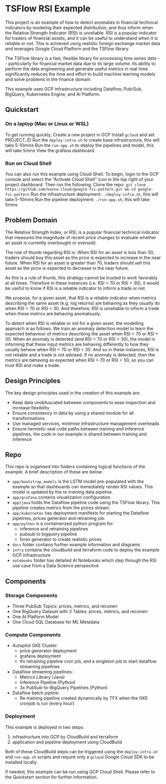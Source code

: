 # TSFlow RSI Example

This project is an example of how to detect anomalies in financial technical indicators by modeling their expected distribution, and thus inform when the Relative Strength Indicator (RSI) is unreliable. RSI is a popular indicator for traders of financial assets, and it can be useful to understand when it is reliable or not. This is achieved using realistic foreign exchange market data and leverages Google Cloud Platform and the TSFlow library. 

The TSFlow library is a fast, flexible library for processing time series data -- particularly for financial market data due to its large volume. Its ability to perform the data engineering and generate useful metrics in real-time significantly reduces the time and effort to build machine learning models and solve problems in the finance domain.

This example uses GCP infrastructure including Dataflow, Pub/Sub, BigQuery, Kubernetes Engine, and AI Platform.

## Quickstart

### On a laptop (Mac or Linux or WSL)
To get running quickly,
Create a new project in GCP
Install `gcloud` and set PROJECT_ID
Run the `deploy-infra.sh` to create base infrastructure, this will take 5-10mins
Run the `run-app.sh` to deploy the pipelines and model, this will take 5mins
View the grafana dashboard

### Run on Cloud Shell
You can also run this example using Cloud Shell. To begin, login to the GCP console and select the “Activate Cloud Shell” icon in the top right of your project dashboard. Then run the following:
Clone the repo: `git clone https://github.com/kasna-cloud/google-fsi-pattern.git && cd google-fsi-pattern`
Run the infrastructure deployment: `./deploy-infra.sh`, this will take 5-10mins
Run the pipeline deployment: `./run-app.sh`, this will take 5mins

## Problem Domain 

The Relative Strength Index, or RSI, is a popular financial technical indicator that measures the magnitude of recent price changes to evaluate whether an asset is currently overbought or oversold.

The rule of thumb regarding RSI is:
When RSI for an asset is less than 30, traders should buy this asset as the price is expected to increase in the near future.
When RSI for an asset is greater than 70, traders should sell this asset as the price is expected to decrease in the near future.

As this is a rule of thumb, this strategy cannot be trusted to work favorably at all times. Therefore in these instances (i.e. RSI > 70 or RSI < 30), it would be useful to know if RSI is a reliable indicator to inform a trade or not.

We propose, for a given asset, that RSI is a reliable indicator when metrics describing the same asset (e.g. log returns) are behaving as they usually do when RSI > 70 or RSI < 30. And therefore, RSI is unreliable to inform a trade when these metrics are behaving anomalously.

To detect when RSI is reliable or not for a given asset, the modelling approach is as follows. We train an anomaly detection model to learn the expected behaviour of metrics describing the asset when RSI > 70 or RSI < 30. When an anomaly is detected (and RSI > 70 or RSI < 30), the model is informing that these input metrics are behaving differently to how they usually behave when RSI > 70 or RSI < 30. And so in these instances, RSI is not reliable and a trade is not advised. If no anomaly is detected, then the metrics are behaving as expected when RSI > 70 or RSI < 30, so you can trust RSI and make a trade.

## Design Principles
The key design principles used in the creation of this example are:
- Keep data unobfuscated between components to ease inspection and increase flexibility
- Ensure consistency in data by using a shared module for all transformations
- Use managed services, minimise infrastructure management overheads
- Ensure hermetic seal code paths between training and inference pipelines, the code in our example is shared between training and inference

## Repo
This repo is organised into folders containing logical functions of the example. A brief description of these are below:
- `app/bootstrap_models` is the LSTM model pre-populated with the example so that dashboards can immediately render RSI values. This model is updated by the re-training data pipeline.
- `app/grafana` contains visualization configuration
- `app/java` holds the Dataflow pipeline code using the TSFlow library. This pipeline creates metrics from the prices stream.
- `app/kubernetes` has deployment manifests for starting the Dataflow pipelines, prices generator and retraining job.
- `app/python` is a containerized python program for:
    - inference and retraining pipelines
    - pubsub to bigquery pipeline 
    - forex generator to create realistic prices
- `docs` folder contains further example information and diagrams
- `infra` contains the cloudbuild and terraform code to deploy the example GCP infrastructure
- `notebooks` folder has detailed AI Notebooks which step through the RSI use case from a Data Science perspective 

## Components 
### Storage Components
* Three PubSub Topics: prices, metrics, and reconerr
* One BigQuery Dataset with 3 Tables: prices, metrics, and reconerr
* One AI Platform Model
* One Cloud SQL Database for ML Metadata

### Compute Components
* Autopilot GKE Cluster: 
    * price generator deployment
    * grafana deployment
    * tfx retraining pipeline cron job, and a singleton job to start dataflow streaming pipelines
* Dataflow streaming pipelines:
    * Metrics Library (Java) 
    * Inference Pipeline (Python)
    * 3x PubSub-to-BigQuery Pipelines (Python)
* Dataflow batch pipline:
    * Re-training pipeline created dynamically by TFX when the GKE cronjob is run (every hour)

### Deployment
This example is deployed in two steps:
1. infrastructure into GCP by CloudBuild and terraform
2. application and pipeline deployment using CloudBuild

Both of these CloudBuild steps can be triggered using the `deploy-infra.sh` and `run-app.sh` scripts and require only a `gcloud` Google Cloud SDK to be installed locally.

If needed, this example can be run using GCP Cloud Shell. Please refer to the Quickstart section for further information.

